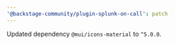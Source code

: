 ```yaml
---
'@backstage-community/plugin-splunk-on-call': patch
---
```


Updated dependency `@mui/icons-material` to `^5.0.0`.
